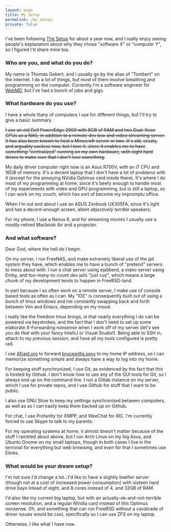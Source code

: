 ```yaml
---
layout: page
title: My Setup 
permalink: /my_setup/
private: false
---
```


I've been following [The Setup](https://usesthis.com/) for about a year now, and I really enjoy seeing people's explanation about why they chose "software X" or "computer Y", so I figured I'd share mine too. 


### Who are you, and what do you do?
My name is Thomas Gebert, and I usually go by the alias of "Tombert" on the internet.  I do a lot of things, but most of them involve breathing and programming on the computer.  Currently I'm a software engineer for [WebMD](https://webmd.com), but I've had a bunch of jobs and gigs. 

### What hardware do you use?
I have a whole litany of computers I use for different things, but I'll try to give a basic summary.  

~~I use an old Dell PowerEdge 2900 with 8GB of RAM and two Dual-Xeon CPUs as a NAS, in addition to a remote dev box and video streaming server.  It has also been known to host a Minecraft server or two. It's old, crusty, and arguably useless now, but I love it, since it enables me to have something "centralized" running on my own hardware, with eight hard drives to make sure that I don't lose something.~~

My daily driver computer right now is an Asus R700V, with an i7 CPU and 16GB of memory.  It's a decent laptop that I don't have a lot of problems with it (except for the annoying NVidia Optimus card inside there).  It's where I do most of my programming at home, since it's beefy enough to handle most of my experiments with video and GPU programming, but is still a laptop, so I can work on my couch, which has sort of become my impromptu office.   

When I'm out and about I use an ASUS Zenbook UX305FA, since it's light and has a decent-enough screen, albeit *objectively terrible* speakers. 

For my phone, I use a Nexus 6, and for streaming movies I usually use a mostly-retired Macbook Air and a projector. 

### And what software? 

Dear God, where the hell do I begin.  

On my server, I run FreeNAS, and make extremely liberal use of the jail system they have, which enables me to have a bunch of "pretend" servers to mess about with.  I run a chat server using ejabberd, a video server using Emby, and too-many-to-count dev jails "just cuz", which means a large chunk of my development tends to happen in FreeBSD-land. 

In part because I so often work on a remote server, I make use of console based tools as often as I can.  My "IDE" is consequently built out of using a bunch of tmux windows and me constantly swapping back and forth between Vim and Emacs, depending on my mood.  

I really like the freedom tmux brings, in that nearly everything I do can be powered via keystrokes, and the fact that I don't need to set up some elaborate X-Forwarding nonsense when I work off of my server (let's see you do *that* with your fancy IntelliJ or Visual Studio!).  Being able to SSH in, attach to my previous session, and have all my tools configured is pretty rad.    

I use [Afraid.org](http://afraid.org) to forward [brucewillis.sexy](http://brucewillis.sexy) to my home IP address, so I can memorize something simple and always have a way to log into my home.  

For keeping stuff synchronized, I use Git, as evidenced by the fact that this is hosted by Github.  I don't know how to use any of the GUI tools for Git, so I always end up on the command line.  I run a Gitlab instance on my server, which I use for private repos, and I use Github for stuff that I want to be public.

I also use GNU Stow to keep my settings synchronized between computers, as well as so I can easily keep them backed up on Github. 

For chat, I use Profanity for XMPP, and WeeChat for IRC.  I'm currently forced to use Skype to talk to my parents.  

For my operating systems at home, it almost doesn't matter because of the stuff I rambled about above, but I run Arch Linux on my big Asus, and Ubuntu Gnome on my small laptops, though in both cases I live in the terminal for everything but web browsing, and even for that I sometimes use Elinks.  


### What would be your dream setup?
I'm not sure I'd change a lot...I'd like to have a slightly beefier server (though not at a cost of increased power consumption) with sixteen hard drive bays intead of eight, and 8 cores instead of 4, and 32GB of RAM. 

I'd also like my current big laptop, but with an actually-ok-and-not-terrible screen resolution, and a regular NVidia card instead of this Optimus nonsense.  Oh, and something that can run FreeBSD without a cavalcade of driver issues would be cool, specifically so I can use ZFS on my laptop.   

Otherwise, I like what I have now.  
